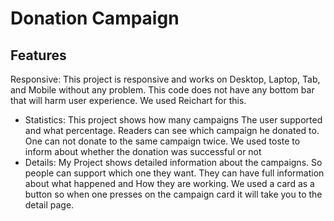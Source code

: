 
# Donation Campaign



## Features
Responsive:
This project is responsive and works on Desktop, Laptop, Tab, and Mobile without any problem. This code does not have any bottom bar that will harm user experience. We used Reichart for this.
- Statistics:
This project shows how many campaigns The user supported and what percentage. Readers can see which campaign he donated to. One can not donate to the same campaign twice. We used toste to inform about whether the donation was successful or not
- Details:
My Project shows detailed information about the campaigns. So people can support which one they want. They can have full information about what happened and How they are working. We used a card as a button so when one presses on the campaign card it will take you to the detail page.

